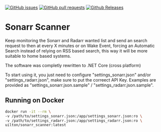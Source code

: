[![GitHub issues](https://img.shields.io/github/issues/DarkSupremo/Sonarr-Scanner.svg?maxAge=60&style=flat-square)](https://github.com/DarkSupremo/Sonarr-Scanner/issues)
[![GitHub pull requests](https://img.shields.io/github/issues-pr/DarkSupremo/Sonarr-Scanner.svg?maxAge=60&style=flat-square)](https://github.com/DarkSupremo/Sonarr-Scanner/pulls)
[![Github Releases](https://img.shields.io/github/downloads/DarkSupremo/Sonarr-Scanner/total.svg?maxAge=60&style=flat-square)](https://github.com/DarkSupremo/Sonarr-Scanner/releases/latest)

# Sonarr Scanner
Keep monitoring the Sonarr and Radarr wanted list and send an search request to then at every X minutes or on Wake Event, forcing an Automatic Search instead of relying on RSS based search, this way it will be more suitable to home based systems.

The software was completly rewritten to .NET Core (cross platform)

To start using it, you just need to configure "settings_sonarr.json" and/or "settings_radarr.json", make sure to put the correect API Key. Examples are provided as "settings_sonarr.json.sample" / "settings_radarr.json.sample".

## Running on Docker
```sh
docker run -it --rm \
-v /path/to/settings_sonarr.json:/app/settings_sonarr.json:ro \
-v /path/to/settings_radarr.json:/app/settings_radarr.json:ro \
uilton/sonarr_scanner:latest
```